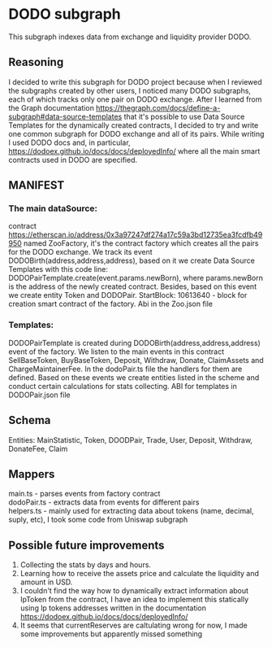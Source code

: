 # DODO subgraph

This subgraph indexes data from exchange and liquidity provider DODO.

## Reasoning
I decided to write this subgraph for DODO project because when I reviewed the subgraphs created by other users, I noticed many DODO subgraphs, each of which tracks only one pair on DODO exchange. After I learned from the Graph documentation https://thegraph.com/docs/define-a-subgraph#data-source-templates that it's possible to use Data Source Templates for the dynamically created contracts, I decided to try and write one common subgraph for DODO exchange and all of its pairs.
While writing I used DODO docs and, in particular, https://dodoex.github.io/docs/docs/deployedInfo/ where all the main smart contracts used in DODO are specified.


## MANIFEST

### The main dataSource: 
contract https://etherscan.io/address/0x3a97247df274a17c59a3bd12735ea3fcdfb49950 named ZooFactory, it's the contract factory which creates all the pairs for the DODO exchange.
We track its event DODOBirth(address,address,address), based on it we create Data Source Templates with this code line: DODOPairTemplate.create(event.params.newBorn), where params.newBorn is the address of the newly created contract. Besides, based on this event we create entity Token and DODOPair. StartBlock: 10613640 - block for creation smart contract of the factory. Abi in the Zoo.json file
### Templates: 
DODOPairTemplate is created during DODOBirth(address,address,address) event of the factory. We listen to the main events in this contract SellBaseToken, BuyBaseToken,
Deposit, Withdraw, Donate, ClaimAssets and ChargeMaintainerFee. In the dodoPair.ts file the handlers for them are defined. Based on these events we create entities listed in the scheme and conduct certain calculations for stats collecting. ABI for templates in DODOPair.json file

## Schema

Entities: MainStatistic, Token, DOODPair, Trade, User, Deposit, Withdraw, DonateFee, Claim

## Mappers

main.ts - parses events from factory contract<br/>
dodoPair.ts - extracts data from events for different pairs<br/>
helpers.ts - mainly used for extracting data about tokens (name, decimal, suply, etc), I took some code from Uniswap subgraph

## Possible future improvements

1) Collecting the stats by days and hours.
2) Learning how to receive the assets price and calculate the liquidity and amount in USD.
3) I couldn't find the way how to dynamically extract information about lpToken from the contract, I have an idea to implement this statically using lp tokens addresses written in the documentation https://dodoex.github.io/docs/docs/deployedInfo/
4) It seems that currentReserves are caltulating wrong for now, I made some improvements but apparently missed something